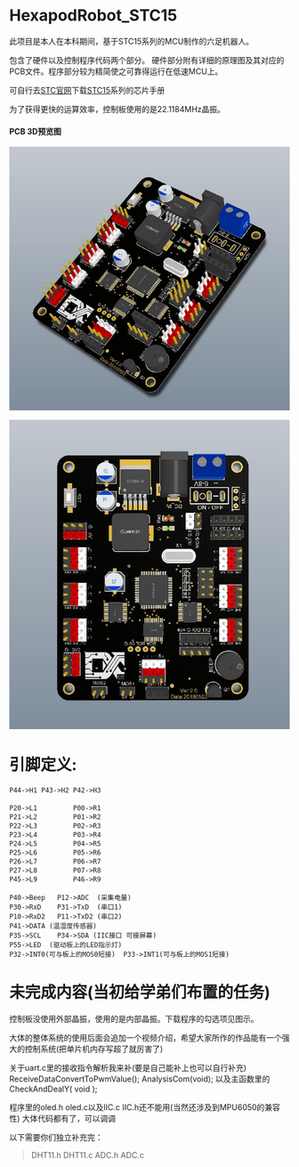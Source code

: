 # HexapodRobot_STC15

此项目是本人在本科期间，基于STC15系列的MCU制作的六足机器人。

包含了硬件以及控制程序代码两个部分。
硬件部分附有详细的原理图及其对应的PCB文件。程序部分较为精简使之可靠得运行在低速MCU上。


可自行去[STC官网](http://www.stcmcu.com)下载[STC15](http://www.stcmcudata.com/datasheet/stc/STC-AD-PDF/STC15.pdf)系列的芯片手册

为了获得更快的运算效率，控制板使用的是22.1184MHz晶振。

#### PCB 3D预览图
![PCB_3D_1](https://github.com/ClimbSnail/HexapodRobot_STC15/blob/master/Robot_PCB_STC15W4K48S4_3D.jpg)

![PCB_3D_2](https://github.com/ClimbSnail/HexapodRobot_STC15/blob/master/Robot_PCB_STC15W4K48S43D.jpg)

# 引脚定义:

	P44->H1 P43->H2	P42->H3
	
	P20->L1 		P00->R1
	P21->L2 		P01->R2
	P22->L3 		P02->R3
	P23->L4 		P03->R4
	P24->L5 		P04->R5
	P25->L6 		P05->R6
	P26->L7 		P06->R7
	P27->L8 		P07->R8
	P45->L9 		P46->R9
	
	P40->Beep   P12->ADC  (采集电量)
	P30->RxD	P31->TxD  (串口1)
	P10->RxD2	P11->TxD2 (串口2)
	P41->DATA (温湿度传感器)
	P35->SCL	P34->SDA (IIC接口 可接屏幕)
	P55->LED  (驱动板上的LED指示灯)
	P32->INT0(可与板上的MOS0短接)	P33->INT1(可与板上的MOS1短接)


# 未完成内容(当初给学弟们布置的任务)
控制板没使用外部晶振，使用的是内部晶振。下载程序的勾选项见图示。

大体的整体系统的使用后面会追加一个视频介绍，希望大家所作的作品能有一个强大的控制系统(把单片机内存写超了就厉害了)

关于uart.c里的接收指令解析我来补(要是自己能补上也可以自行补充) ReceiveDataConvertToPwmValue(); AnalysisCom(void);
		以及主函数里的 CheckAndDealY( void );

程序里的oled.h oled.c以及IIC.c IIC.h还不能用(当然还涉及到MPU6050的兼容性) 大体代码都有了，可以调调
		
以下需要你们独立补充完：
> DHT11.h
> DHT11.c
> ADC.h
> ADC.c